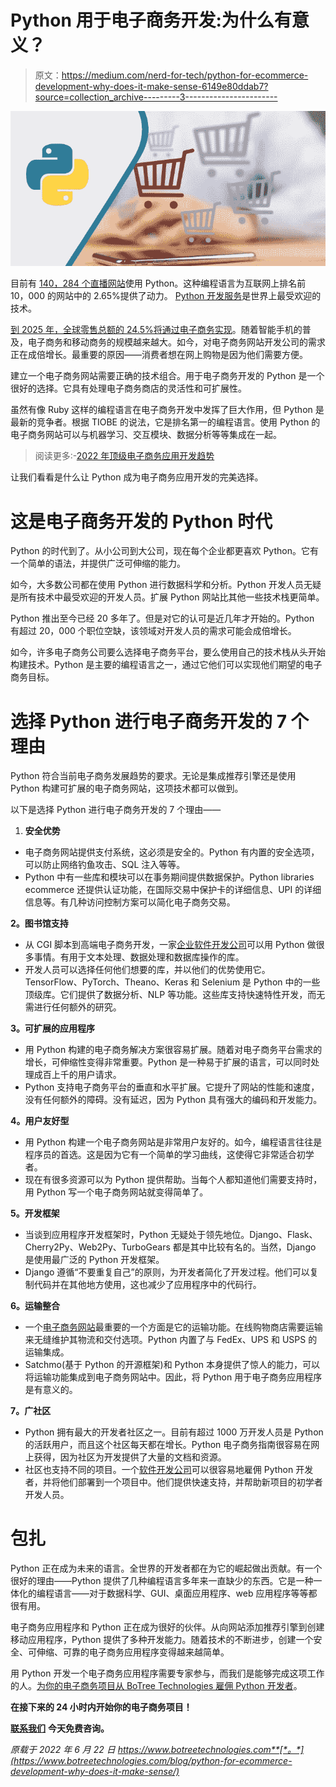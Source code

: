 # Python 用于电子商务开发:为什么有意义？

> 原文：<https://medium.com/nerd-for-tech/python-for-ecommerce-development-why-does-it-make-sense-6149e80ddab7?source=collection_archive---------3----------------------->

![](img/52be792d98c6e895dbe58f01b94b18cb.png)

目前有 [140，284 个直播网站](https://trends.builtwith.com/framework/Python)使用 Python。这种编程语言为互联网上排名前 10，000 的网站中的 2.65%提供了动力。 [Python 开发服务](https://www.botreetechnologies.com/python-development)是世界上最受欢迎的技术。

[到 2025 年，全球零售总额的 24.5%将通过电子商务实现](https://www.statista.com/topics/871/online-shopping/)。随着智能手机的普及，电子商务和移动商务的规模越来越大。如今，对电子商务网站开发公司的需求正在成倍增长。最重要的原因——消费者想在网上购物是因为他们需要方便。

建立一个电子商务网站需要正确的技术组合。用于电子商务开发的 Python 是一个很好的选择。它具有处理电子商务商店的灵活性和可扩展性。

虽然有像 Ruby 这样的编程语言在电子商务开发中发挥了巨大作用，但 Python 是最新的竞争者。根据 TIOBE 的说法，它是排名第一的编程语言。使用 Python 的电子商务网站可以与机器学习、交互模块、数据分析等等集成在一起。

> 阅读更多:-[2022 年顶级电子商务应用开发趋势](https://www.botreetechnologies.com/blog/top-ecommerce-app-development-trends/)

让我们看看是什么让 Python 成为电子商务应用开发的完美选择。

# 这是电子商务开发的 Python 时代

Python 的时代到了。从小公司到大公司，现在每个企业都更喜欢 Python。它有一个简单的语法，并提供广泛可伸缩的能力。

如今，大多数公司都在使用 Python 进行数据科学和分析。Python 开发人员无疑是所有技术中最受欢迎的开发人员。扩展 Python 网站比其他一些技术栈更简单。

Python 推出至今已经 20 多年了。但是对它的认可是近几年才开始的。Python 有超过 20，000 个职位空缺，该领域对开发人员的需求可能会成倍增长。

如今，许多电子商务公司要么选择电子商务平台，要么使用自己的技术栈从头开始构建技术。Python 是主要的编程语言之一，通过它他们可以实现他们期望的电子商务目标。

# 选择 Python 进行电子商务开发的 7 个理由

Python 符合当前电子商务发展趋势的要求。无论是集成推荐引擎还是使用 Python 构建可扩展的电子商务网站，这项技术都可以做到。

以下是选择 Python 进行电子商务开发的 7 个理由——

1.  **安全优势**

*   电子商务网站提供支付系统，这必须是安全的。Python 有内置的安全选项，可以防止网络钓鱼攻击、SQL 注入等等。
*   Python 中有一些库和模块可以在事务期间提供数据保护。Python libraries ecommerce 还提供认证功能，在国际交易中保护卡的详细信息、UPI 的详细信息等。有几种访问控制方案可以简化电子商务交易。

**2。图书馆支持**

*   从 CGI 脚本到高端电子商务开发，一家[企业软件开发公司](https://www.botreetechnologies.com/software-development-company)可以用 Python 做很多事情。有用于文本处理、数据处理和数据库操作的库。
*   开发人员可以选择任何他们想要的库，并以他们的优势使用它。TensorFlow、PyTorch、Theano、Keras 和 Selenium 是 Python 中的一些顶级库。它们提供了数据分析、NLP 等功能。这些库支持快速特性开发，而无需进行任何额外的研究。

**3。可扩展的应用程序**

*   用 Python 构建的电子商务解决方案很容易扩展。随着对电子商务平台需求的增长，可伸缩性变得非常重要。Python 是一种易于扩展的语言，可以同时处理成百上千的用户请求。
*   Python 支持电子商务平台的垂直和水平扩展。它提升了网站的性能和速度，没有任何额外的障碍。没有延迟，因为 Python 具有强大的编码和开发能力。

**4。用户友好型**

*   用 Python 构建一个电子商务网站是非常用户友好的。如今，编程语言往往是程序员的首选。这是因为它有一个简单的学习曲线，这使得它非常适合初学者。
*   现在有很多资源可以为 Python 提供帮助。当每个人都知道他们需要支持时，用 Python 写一个电子商务网站就变得简单了。

**5。开发框架**

*   当谈到应用程序开发框架时，Python 无疑处于领先地位。Django、Flask、Cherry2Py、Web2Py、TurboGears 都是其中比较有名的。当然，Django 是使用最广泛的 Python 开发框架。
*   Django 遵循“不要重复自己”的原则，为开发者简化了开发过程。他们可以复制代码并在其他地方使用，这也减少了应用程序中的代码行。

**6。运输整合**

*   一个[电子商务网站](https://www.botreetechnologies.com/blog/ecommerce-website-development-cost/)最重要的一个方面是它的运输功能。在线购物商店需要运输来无缝维护其物流和交付选项。Python 内置了与 FedEx、UPS 和 USPS 的运输集成。
*   Satchmo(基于 Python 的开源框架)和 Python 本身提供了惊人的能力，可以将运输功能集成到电子商务网站中。因此，将 Python 用于电子商务应用程序是有意义的。

**7。广社区**

*   Python 拥有最大的开发者社区之一。目前有超过 1000 万开发人员是 Python 的活跃用户，而且这个社区每天都在增长。Python 电子商务指南很容易在网上获得，因为社区为开发提供了大量的文档和资源。
*   社区也支持不同的项目。一个[软件开发公司](https://www.botreetechnologies.com/)可以很容易地雇佣 Python 开发者，并将他们部署到一个项目中。他们提供快速支持，并帮助新项目的初学者开发人员。

# 包扎

Python 正在成为未来的语言。全世界的开发者都在为它的崛起做出贡献。有一个很好的理由——Python 提供了几种编程语言多年来一直缺少的东西。它是一种一体化的编程语言——对于数据科学、GUI、桌面应用程序、web 应用程序等等都很有用。

电子商务应用程序和 Python 正在成为很好的伙伴。从向网站添加推荐引擎到创建移动应用程序，Python 提供了多种开发能力。随着技术的不断进步，创建一个安全、可伸缩、可靠的电子商务应用程序变得越来越简单。

用 Python 开发一个电子商务应用程序需要专家参与，而我们是能够完成这项工作的人。[为你的电子商务项目从 BoTree Technologies 雇佣 Python 开发者](https://www.botreetechnologies.com/hire-python-developers)。

**在接下来的 24 小时内开始你的电子商务项目！**

[**联系我们**](https://www.botreetechnologies.com/contact) **今天免费咨询。**

*原载于 2022 年 6 月 22 日 https://www.botreetechnologies.com**[*。*](https://www.botreetechnologies.com/blog/python-for-ecommerce-development-why-does-it-make-sense/)*